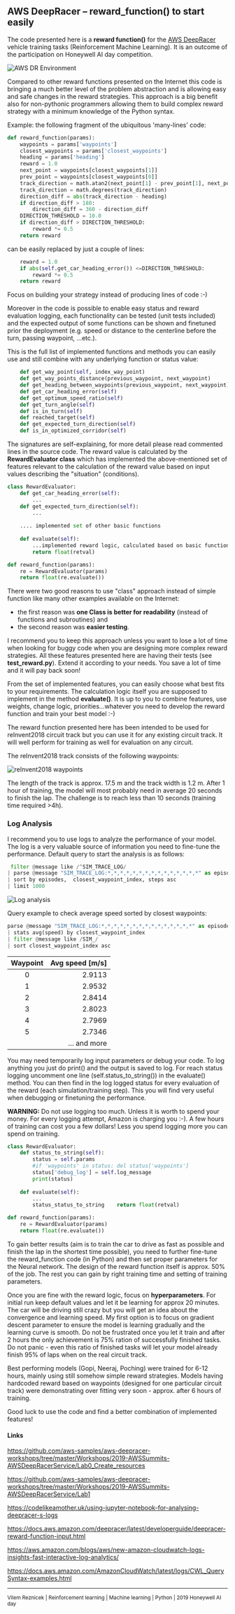 AWS DeepRacer – reward_function() to start easily
-------------

The code presented here is a **reward function()** for the [AWS DeepRacer](https://aws.amazon.com/deepracer/) 
 vehicle training tasks (Reinforcement Machine Learning). It is an outcome of the participation on 
 Honeywell AI day competition. 
 
![AWS DR Environment](images/aws_dr_car.jpg "Deep Racer vehicle.")

Compared to other reward functions presented on the Internet this code is bringing a much better level of the problem 
abstraction and is allowing easy and safe changes in the reward strategies. This approach is a big benefit also for 
non-pythonic programmers allowing them to build complex reward strategy with a minimum knowledge of the Python syntax. 

Example: the following fragment of the ubiquitous 'many-lines' code:
```python
def reward_function(params):
    waypoints = params['waypoints']
    closest_waypoints = params['closest_waypoints']
    heading = params['heading']
    reward = 1.0
    next_point = waypoints[closest_waypoints[1]]
    prev_point = waypoints[closest_waypoints[0]]
    track_direction = math.atan2(next_point[1] - prev_point[1], next_point[0] - prev_point[0]) 
    track_direction = math.degrees(track_direction)
    direction_diff = abs(track_direction - heading)
    if direction_diff > 180:
        direction_diff = 360 - direction_diff
    DIRECTION_THRESHOLD = 10.0
    if direction_diff > DIRECTION_THRESHOLD:
        reward *= 0.5
    return reward
```

can be easily replaced by just a couple of lines:
```python
    reward = 1.0
    if abs(self.get_car_heading_error()) <=DIRECTION_THRESHOLD:
        reward *= 0.5
    return reward
```

Focus on building  your strategy instead of producing lines of code :-)

Moreover in the code is possible to enable easy status and reward evaluation logging, each functionality can be tested 
(unit tests included) and the expected output of some functions can be shown and finetuned prior the deployment (e.g. speed 
or distance to the centerline before the turn, passing waypoint, …etc.). 

This is the full list of implemented functions and methods you can easily use and still combine with any 
underlying function or status value:
```python
    def get_way_point(self, index_way_point)
    def get_way_points_distance(previous_waypoint, next_waypoint)
    def get_heading_between_waypoints(previous_waypoint, next_waypoint)
    def get_car_heading_error(self)
    def get_optimum_speed_ratio(self)
    def get_turn_angle(self)
    def is_in_turn(self)
    def reached_target(self)
    def get_expected_turn_direction(self)
    def is_in_optimized_corridor(self)
```
The signatures are self-explaining, for more detail please read commented lines in the source code. 
The reward value is calculated by the **RewardEvaluator class** which has implemented the above-mentioned set of 
 features relevant to the calculation of the reward value based on input values describing the "situation" 
 (conditions). 

```python
class RewardEvaluator:
    def get_car_heading_error(self): 
        ...
    def get_expected_turn_direction(self):
        ...
             
    .... implemented set of other basic functions
    
    def evaluate(self):
        ...implemented reward logic, calculated based on basic functions  
        return float(retval)

def reward_function(params):
    re = RewardEvaluator(params)
    return float(re.evaluate())

```

There were two good reasons to use "class" approach instead of simple function like many other examples 
available on the Internet: 
  - the first reason was **one Class is better for readability** (instead of functions and subroutines) and 
  - the second reason was **easier testing**.  

I recommend you to keep this approach unless you want to lose a lot of time when looking for buggy code when you are 
designing more complex reward strategies. All these features presented here are having their tests 
(see **test_reward.py**). Extend it according to your needs. You save a lot of time and it will pay back soon! 

From the set of implemented features, you can easily choose what best fits to your requirements. The calculation logic 
 itself you are supposed to implement in the method **evaluate()**. It is up to you to combine features, 
use weights, change logic, priorities...whatever you need to develop the reward function and train your best model :-)

The reward function presented here has been intended to be used for reInvent2018 circuit track but  you 
can use it for any existing circuit track. It will well perform for training as well for evaluation on any circuit.

The reInvent2018 track consists of the following waypoints:

![reInvent2018 waypoints](images/circuit_track_reInvent2018_waypoints.png "reInvent2018 circuit")

The length of the track is approx. 17.5 m and the track width is 1.2 m. After 1 hour of training, the model will most 
probably need in average 20 seconds to finish the lap. The challenge is to reach less than 10 seconds (training time 
required >4h).

### Log Analysis

I recommend you to use logs to analyze the performance of your model. The log is a very valuable source of information you 
need to fine-tune the performance. Default query to start the analysis is as follows:

```python
 filter @message like /^SIM_TRACE_LOG/
| parse @message "SIM_TRACE_LOG:*,*,*,*,*,*,*,*,*,*,*,*,*,*,*" as episodes,steps,x,y,heading,steering,speed,action_taken,reward,done, all_wheels_on_track, progress,closest_waypoint_index,track_length,time
| sort by episodes,  closest_waypoint_index, steps asc
| limit 1000
```

![Log analysis](images/aws_sonsole_loganalysis.png "Log analysis view")

Query example to check average speed sorted by closest waypoints:

```python
parse @message "SIM_TRACE_LOG:*,*,*,*,*,*,*,*,*,*,*,*,*,*,*" as episodes,steps,x,y,heading,steering,speed,action_taken,reward,done, all_wheels_on_track, progress,closest_waypoint_index,track_length,time 
| stats avg(speed) by closest_waypoint_index
| filter @message like /SIM_/ 
| sort closest_waypoint_index asc
```

|Waypoint      | Avg speed [m/s]|
|:------------:| --------------:|
0|2.9113
1|2.9532
2|2.8414
3|2.8023
4|2.7969
5|2.7346
| |... and more

You may need temporarily log input parameters or debug your code. To log anything you 
just do print() and the output is saved to log. For reach status logging uncomment  one
line (self.status_to_string()) in the evaluate() method. You can then find in the log logged status for every evaluation 
of the reward (each simulation/training step). This you will find very useful when debugging or finetuning the performance.

**WARNING:** Do not use logging too much. Unless it is worth to spend your money. For every 
logging attempt, Amazon is charging you :-). A few hours of training can cost you a 
few dollars! Less you spend logging more you can spend on training.  

```python
class RewardEvaluator:
    def status_to_string(self):
        status = self.params
        #if 'waypoints' in status: del status['waypoints']
        status['debug_log'] = self.log_message
        print(status)
    
    def evaluate(self):
        ...
        status_status_to_string    return float(retval)

def reward_function(params):
    re = RewardEvaluator(params)
    return float(re.evaluate())

```

To gain better results (aim is to train the car to drive as fast as possible and finish the lap in the shortest time 
possible), you need to further fine-tune the reward_function code (in Python) and then set proper parameters for the 
Neural network. The design of the reward function itself is approx. 50% of the job. The rest you can gain by right 
training time and setting of training parameters. 

Once you are fine with the reward logic, focus on **hyperparameters**. For initial run keep default values 
and let it be learning for approx 20 minutes. The car will be driving still crazy but you will get an idea about the 
convergence and learning speed. My first option is to focus on gradient descent parameter to ensure the model is learning 
gradually and the learning curve is smooth. Do not be frustrated  once you let it train and after 2 hours the only 
achievement is 75% ration of successfully finished tasks. Do not panic - even this ratio of finished tasks will let
your model already finish 95% of laps when on the real circuit track. 

Best performing models (Gopi, Neeraj, Poching) were trained for 6-12 hours, mainly using still somehow simple reward 
strategies. Models having hardcoded reward based on waypoints (designed for one particular circuit track) were 
demonstrating over fitting very soon - approx. after 6 hours of training.   

Good luck to use the code and find a better combination of implemented features!

#### Links
https://github.com/aws-samples/aws-deepracer-workshops/tree/master/Workshops/2019-AWSSummits-AWSDeepRacerService/Lab0_Create_resources

https://github.com/aws-samples/aws-deepracer-workshops/tree/master/Workshops/2019-AWSSummits-AWSDeepRacerService/Lab1

https://codelikeamother.uk/using-jupyter-notebook-for-analysing-deepracer-s-logs

https://docs.aws.amazon.com/deepracer/latest/developerguide/deepracer-reward-function-input.html

https://aws.amazon.com/blogs/aws/new-amazon-cloudwatch-logs-insights-fast-interactive-log-analytics/

https://docs.aws.amazon.com/AmazonCloudWatch/latest/logs/CWL_QuerySyntax-examples.html

-------------

<sub>Vilem Reznicek | Reinforcement learning | Machine learning | Python | 2019 Honeywell AI day</sub>
